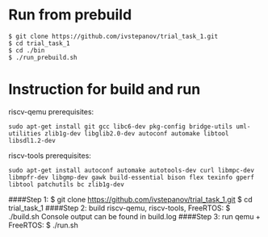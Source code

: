 # Run from prebuild
    $ git clone https://github.com/ivstepanov/trial_task_1.git
    $ cd trial_task_1
    $ cd ./bin
    $ ./run_prebuild.sh

# Instruction for build and run
riscv-qemu prerequisites:

    sudo apt-get install git gcc libc6-dev pkg-config bridge-utils uml-utilities zlib1g-dev libglib2.0-dev autoconf automake libtool libsdl1.2-dev
riscv-tools prerequisites:

    sudo apt-get install autoconf automake autotools-dev curl libmpc-dev libmpfr-dev libgmp-dev gawk build-essential bison flex texinfo gperf libtool patchutils bc zlib1g-dev

####Step 1:
    $ git clone https://github.com/ivstepanov/trial_task_1.git
    $ cd trial_task_1
####Step 2: build riscv-qemu, riscv-tools, FreeRTOS:
    $ ./build.sh
Console output can be found in build.log
####Step 3: run qemu + FreeRTOS:
    $ ./run.sh

